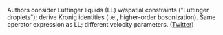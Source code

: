 
Authors consider Luttinger liquids (LL) w/spatial constraints ("Luttinger droplets"); derive Kronig identities (i.e., higher-order bosonization). Same operator expression as LL; different velocity parameters. ([Twitter](https://twitter.com/JoshuahHeath/status/1193915701829853185))
